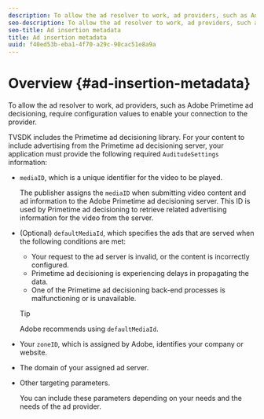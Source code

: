 ```yaml
---
description: To allow the ad resolver to work, ad providers, such as Adobe Primetime ad decisioning, require configuration values to enable your connection to the provider.
seo-description: To allow the ad resolver to work, ad providers, such as Adobe Primetime ad decisioning, require configuration values to enable your connection to the provider.
seo-title: Ad insertion metadata
title: Ad insertion metadata
uuid: f40ed53b-eba1-4f70-a29c-90cac51e8a9a
---
```


# Overview {#ad-insertion-metadata}

To allow the ad resolver to work, ad providers, such as Adobe Primetime ad decisioning, require configuration values to enable your connection to the provider.

TVSDK includes the Primetime ad decisioning library. For your content to include advertising from the Primetime ad decisioning server, your application must provide the following required `AuditudeSettings` information:

* `mediaID`, which is a unique identifier for the video to be played.

  The publisher assigns the `mediaID` when submitting video content and ad information to the Adobe Primetime ad decisioning server. This ID is used by Primetime ad decisioning to retrieve related advertising information for the video from the server. 

* (Optional) `defaultMediaId`, which specifies the ads that are served when the following conditions are met:

    * Your request to the ad server is invalid, or the content is incorrectly configured. 
    * Primetime ad decisioning is experiencing delays in propagating the data. 
    * One of the Primetime ad decisioning back-end processes is malfunctioning or is unavailable.

  >[!TIP]
  >
  >Adobe recommends using `defaultMediaId`.

* Your `zoneID`, which is assigned by Adobe, identifies your company or website. 
* The domain of your assigned ad server. 
* Other targeting parameters.

  You can include these parameters depending on your needs and the needs of the ad provider.